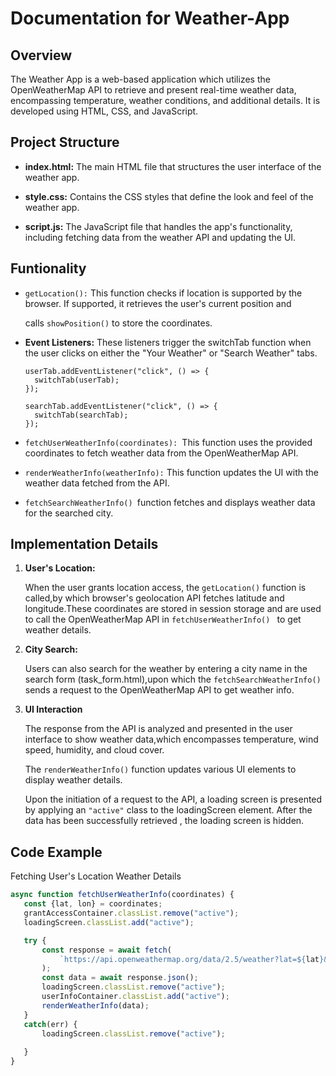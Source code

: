 # Documentation for Weather-App
## Overview
The Weather App is a web-based application which utilizes the OpenWeatherMap API to retrieve and present real-time weather data, encompassing temperature, weather conditions, and additional details. It is developed using HTML, CSS, and JavaScript.
## Project Structure
- **index.html:** The main HTML file that structures the user interface of the weather app.

- **style.css:** Contains the CSS styles that define the look and feel of the weather app.

- **script.js:** The JavaScript file that handles the app's functionality, including fetching data from the weather API and updating the UI.
## Funtionality

- `getLocation():` This function checks if location is supported by the browser. If supported, it retrieves the user's current position and

   calls `showPosition()` to store the coordinates.

- **Event Listeners:** These listeners trigger the switchTab function when the user clicks on either the "Your Weather" or "Search Weather"        tabs.

  ```
  userTab.addEventListener("click", () => {
    switchTab(userTab);
  });

  searchTab.addEventListener("click", () => {
    switchTab(searchTab);
  });
  ```
  
- `fetchUserWeatherInfo(coordinates): `This function uses the provided coordinates to fetch weather data from the OpenWeatherMap API.
  

- `renderWeatherInfo(weatherInfo):` This function updates the UI with the weather data fetched from the API.
  

- `fetchSearchWeatherInfo() `function fetches and displays weather data for the searched city.

## Implementation Details
1. **User's Location:**
   
   When the user grants location access, the `getLocation()` function is called,by which browser's geolocation API fetches latitude and           longitude.These coordinates are stored in session storage and are used to call the OpenWeatherMap API in `fetchUserWeatherInfo() ` to get      weather details. 
   
2. **City Search:**

   Users can also search for the weather by entering a city name in the search form (task_form.html),upon which the `fetchSearchWeatherInfo()`     sends a request to the OpenWeatherMap API to get weather info.

3. **UI Interaction**

   The response from the API is analyzed and presented in the user interface to show weather data,which encompasses temperature, wind             speed, humidity, and cloud cover.
    
   The `renderWeatherInfo()` function updates various UI elements to display weather details.

   Upon the initiation of a request to the API, a loading screen is presented by applying an `"active"` class to the loadingScreen element.        After the data has been successfully retrieved , the loading screen is hidden.

 ## Code Example
 
  Fetching User's Location Weather Details

 ```javascript
async function fetchUserWeatherInfo(coordinates) {
    const {lat, lon} = coordinates;
    grantAccessContainer.classList.remove("active");
    loadingScreen.classList.add("active");

    try {
        const response = await fetch(
            `https://api.openweathermap.org/data/2.5/weather?lat=${lat}&lon=${lon}&appid=${API_KEY}&units=metric`
        );
        const data = await response.json();
        loadingScreen.classList.remove("active");
        userInfoContainer.classList.add("active");
        renderWeatherInfo(data);
    }
    catch(err) {
        loadingScreen.classList.remove("active");
        
    }
}
```
   
   




